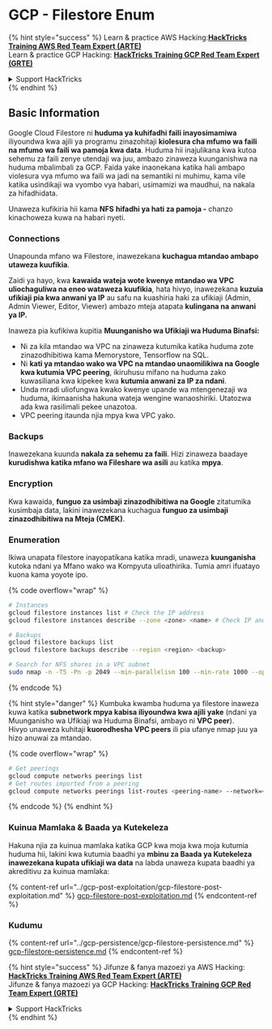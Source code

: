 # GCP - Filestore Enum

{% hint style="success" %}
Learn & practice AWS Hacking:<img src="../../../.gitbook/assets/image (1).png" alt="" data-size="line">[**HackTricks Training AWS Red Team Expert (ARTE)**](https://training.hacktricks.xyz/courses/arte)<img src="../../../.gitbook/assets/image (1).png" alt="" data-size="line">\
Learn & practice GCP Hacking: <img src="../../../.gitbook/assets/image (2).png" alt="" data-size="line">[**HackTricks Training GCP Red Team Expert (GRTE)**<img src="../../../.gitbook/assets/image (2).png" alt="" data-size="line">](https://training.hacktricks.xyz/courses/grte)

<details>

<summary>Support HackTricks</summary>

* Check the [**subscription plans**](https://github.com/sponsors/carlospolop)!
* **Join the** 💬 [**Discord group**](https://discord.gg/hRep4RUj7f) or the [**telegram group**](https://t.me/peass) or **follow** us on **Twitter** 🐦 [**@hacktricks\_live**](https://twitter.com/hacktricks\_live)**.**
* **Share hacking tricks by submitting PRs to the** [**HackTricks**](https://github.com/carlospolop/hacktricks) and [**HackTricks Cloud**](https://github.com/carlospolop/hacktricks-cloud) github repos.

</details>
{% endhint %}

## Basic Information

Google Cloud Filestore ni **huduma ya kuhifadhi faili inayosimamiwa** iliyoundwa kwa ajili ya programu zinazohitaji **kiolesura cha mfumo wa faili na mfumo wa faili wa pamoja kwa data**. Huduma hii inajulikana kwa kutoa sehemu za faili zenye utendaji wa juu, ambazo zinaweza kuunganishwa na huduma mbalimbali za GCP. Faida yake inaonekana katika hali ambapo violesura vya mfumo wa faili wa jadi na semantiki ni muhimu, kama vile katika usindikaji wa vyombo vya habari, usimamizi wa maudhui, na nakala za hifadhidata.

Unaweza kufikiria hii kama **NFS** **hifadhi ya hati za pamoja -** chanzo kinachoweza kuwa na habari nyeti.

### Connections

Unapounda mfano wa Filestore, inawezekana **kuchagua mtandao ambapo utaweza kuufikia**.

Zaidi ya hayo, kwa **kawaida wateja wote kwenye mtandao wa VPC uliochaguliwa na eneo wataweza kuufikia**, hata hivyo, inawezekana **kuzuia ufikiaji pia kwa anwani ya IP** au safu na kuashiria haki za ufikiaji (Admin, Admin Viewer, Editor, Viewer) ambazo mteja atapata **kulingana na anwani ya IP.**

Inaweza pia kufikiwa kupitia **Muunganisho wa Ufikiaji wa Huduma Binafsi:**

* Ni za kila mtandao wa VPC na zinaweza kutumika katika huduma zote zinazodhibitiwa kama Memorystore, Tensorflow na SQL.
* Ni **kati ya mtandao wako wa VPC na mtandao unaomilikiwa na Google kwa kutumia VPC peering**, ikiruhusu mifano na huduma zako kuwasiliana kwa kipekee kwa **kutumia anwani za IP za ndani**.
* Unda mradi uliofungwa kwako kwenye upande wa mtengenezaji wa huduma, ikimaanisha hakuna wateja wengine wanaoshiriki. Utatozwa ada kwa rasilimali pekee unazotoa.
* VPC peering itaunda njia mpya kwa VPC yako.

### Backups

Inawezekana kuunda **nakala za sehemu za faili**. Hizi zinaweza baadaye **kurudishwa katika mfano wa Fileshare wa asili** au katika **mpya**.

### Encryption

Kwa kawaida, **funguo za usimbaji zinazodhibitiwa na Google** zitatumika kusimbaja data, lakini inawezekana kuchagua **funguo za usimbaji zinazodhibitiwa na Mteja (CMEK)**.

### Enumeration

Ikiwa unapata filestore inayopatikana katika mradi, unaweza **kuunganisha** kutoka ndani ya Mfano wako wa Kompyuta ulioathirika. Tumia amri ifuatayo kuona kama yoyote ipo.

{% code overflow="wrap" %}
```bash
# Instances
gcloud filestore instances list # Check the IP address
gcloud filestore instances describe --zone <zone> <name> # Check IP and access restrictions

# Backups
gcloud filestore backups list
gcloud filestore backups describe --region <region> <backup>

# Search for NFS shares in a VPC subnet
sudo nmap -n -T5 -Pn -p 2049 --min-parallelism 100 --min-rate 1000 --open 10.99.160.2/20
```
{% endcode %}

{% hint style="danger" %}
Kumbuka kwamba huduma ya filestore inaweza kuwa katika **subnetwork mpya kabisa iliyoundwa kwa ajili yake** (ndani ya Muunganisho wa Ufikiaji wa Huduma Binafsi, ambayo ni **VPC peer**).\
Hivyo unaweza kuhitaji **kuorodhesha VPC peers** ili pia ufanye nmap juu ya hizo anuwai za mtandao.

{% code overflow="wrap" %}
```bash
# Get peerings
gcloud compute networks peerings list
# Get routes imported from a peering
gcloud compute networks peerings list-routes <peering-name> --network=<network-name> --region=<region> --direction=INCOMING
```
{% endcode %}
{% endhint %}

### Kuinua Mamlaka & Baada ya Kutekeleza

Hakuna njia za kuinua mamlaka katika GCP kwa moja kwa moja kutumia huduma hii, lakini kwa kutumia baadhi ya **mbinu za Baada ya Kutekeleza inawezekana kupata ufikiaji wa data** na labda unaweza kupata baadhi ya akreditivu za kuinua mamlaka:

{% content-ref url="../gcp-post-exploitation/gcp-filestore-post-exploitation.md" %}
[gcp-filestore-post-exploitation.md](../gcp-post-exploitation/gcp-filestore-post-exploitation.md)
{% endcontent-ref %}

### Kudumu

{% content-ref url="../gcp-persistence/gcp-filestore-persistence.md" %}
[gcp-filestore-persistence.md](../gcp-persistence/gcp-filestore-persistence.md)
{% endcontent-ref %}

{% hint style="success" %}
Jifunze & fanya mazoezi ya AWS Hacking:<img src="../../../.gitbook/assets/image (1).png" alt="" data-size="line">[**HackTricks Training AWS Red Team Expert (ARTE)**](https://training.hacktricks.xyz/courses/arte)<img src="../../../.gitbook/assets/image (1).png" alt="" data-size="line">\
Jifunze & fanya mazoezi ya GCP Hacking: <img src="../../../.gitbook/assets/image (2).png" alt="" data-size="line">[**HackTricks Training GCP Red Team Expert (GRTE)**<img src="../../../.gitbook/assets/image (2).png" alt="" data-size="line">](https://training.hacktricks.xyz/courses/grte)

<details>

<summary>Support HackTricks</summary>

* Angalia [**mpango wa usajili**](https://github.com/sponsors/carlospolop)!
* **Jiunge na** 💬 [**kikundi cha Discord**](https://discord.gg/hRep4RUj7f) au [**kikundi cha telegram**](https://t.me/peass) au **fuata** sisi kwenye **Twitter** 🐦 [**@hacktricks\_live**](https://twitter.com/hacktricks\_live)**.**
* **Shiriki mbinu za udukuzi kwa kuwasilisha PRs kwa** [**HackTricks**](https://github.com/carlospolop/hacktricks) na [**HackTricks Cloud**](https://github.com/carlospolop/hacktricks-cloud) repos za github.

</details>
{% endhint %}
